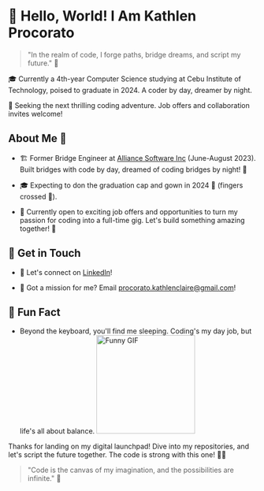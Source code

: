 <!-- Hey there! Welcome to my GitHub universe 🚀 -->

# 👋 Hello, World! I Am Kathlen Procorato

> "In the realm of code, I forge paths, bridge dreams, and script my future." 🌉

🎓 Currently a 4th-year Computer Science studying at Cebu Institute of Technology, poised to graduate in 2024. A coder by day, dreamer by night.

💼 Seeking the next thrilling coding adventure. Job offers and collaboration invites welcome!

## About Me 🌟

- 🏗️ Former Bridge Engineer at [Alliance Software Inc](https://alliance.com.ph/) (June-August 2023). Built bridges with code by day, dreamed of coding bridges by night! 🌉

- 🎓 Expecting to don the graduation cap and gown in 2024 🎉 (fingers crossed 🤞).

- 💼 Currently open to exciting job offers and opportunities to turn my passion for coding into a full-time gig. Let's build something amazing together! 🚀

## 🚀 Get in Touch

- 💬 Let's connect on [LinkedIn](https://www.linkedin.com/in/kathlen-claire-procorato-86b42b273/)!

- 📧 Got a mission for me? Email [procorato.kathlenclaire@gmail.com](mailto:procorato.kathlenclaire@gmail.com)!

## 🎉 Fun Fact

- Beyond the keyboard, you'll find me sleeping. Coding's my day job, but life's all about balance.
<img src="![image](https://github.com/kathlenprocorato/kathlenprocorato/assets/111840155/fe30b070-f5b9-478c-9cb8-a10c75a7f8d7)
" alt="Funny GIF" width="200"/>

Thanks for landing on my digital launchpad! Dive into my repositories, and let's script the future together. The code is strong with this one! 🌟🚀

> "Code is the canvas of my imagination, and the possibilities are infinite." 💭
